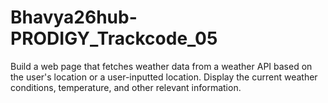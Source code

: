 # Bhavya26hub-PRODIGY_Trackcode_05
Build a web page that fetches weather data from a weather API based on the user's location or a user-inputted location. Display the current weather conditions, temperature, and other relevant information.

